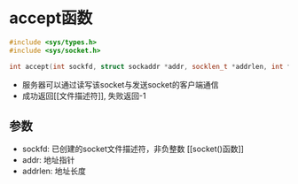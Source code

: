 # accept函数

```c++
#include <sys/types.h>
#include <sys/socket.h>

int accept(int sockfd, struct sockaddr *addr, socklen_t *addrlen, int flags)
```

- 服务器可以通过读写该socket与发送socket的客户端通信
- 成功返回[[文件描述符]], 失败返回-1

## 参数

- sockfd: 已创建的socket文件描述符，非负整数
  [[socket()函数]]
- addr: 地址指针
- addrlen: 地址长度